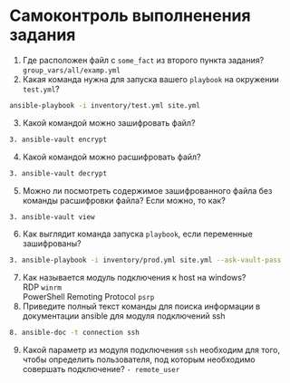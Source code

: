 # Самоконтроль выполненения задания

1. Где расположен файл с `some_fact` из второго пункта задания?  
`group_vars/all/examp.yml`  
2. Какая команда нужна для запуска вашего `playbook` на окружении `test.yml`?  
```bash
ansible-playbook -i inventory/test.yml site.yml
```
3. Какой командой можно зашифровать файл?   
```bash
3. ansible-vault encrypt
```
4. Какой командой можно расшифровать файл?  
```bash
3. ansible-vault decrypt
```
5. Можно ли посмотреть содержимое зашифрованного файла без команды расшифровки файла? Если можно, то как?  
```bash
3. ansible-vault view
```
6. Как выглядит команда запуска `playbook`, если переменные зашифрованы?  
```bash
3. ansible-playbook -i inventory/prod.yml site.yml --ask-vault-pass
```
7. Как называется модуль подключения к host на windows?    
RDP `winrm`  
PowerShell Remoting Protocol `psrp  `
8. Приведите полный текст команды для поиска информации в документации ansible для модуля подключений ssh  
```bash
8. ansible-doc -t connection ssh
```
9. Какой параметр из модуля подключения `ssh` необходим для того, чтобы определить пользователя, под которым необходимо совершать подключение?
`- remote_user`